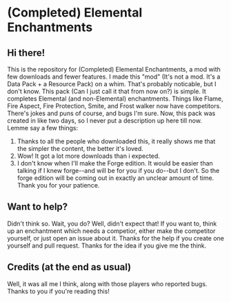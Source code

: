 # (Completed) Elemental Enchantments

## Hi there!
This is the repository for (Completed) Elemental Enchantments, a mod with few downloads and fewer features. I made this "mod" (It's not a mod. It's a Data Pack + a Resource Pack) on a whim. That's probably noticable, but I don't know. This pack (Can I just call it that from now on?) is simple. It completes Elemental (and non-Elemental) enchantments. Things like Flame, Fire Aspect, Fire Protection, Smite, and Frost walker now have competitors. There's jokes and puns of course, and bugs I'm sure. Now, this pack was created in like two days, so I never put a description up here till now. Lemme say a few things:
 1. Thanks to all the people who downloaded this, it really shows me that the simpler the content, the better it's loved.
 2. Wow! It got a lot more downloads than i expected.
 3. I don't know when I'll make the Forge edition. It would be easier than talking if I knew forge--and will be for you if you do--but I don't. So the forge edition will be coming out in exactly an unclear amount of time. Thank you for your patience.

## Want to help?
Didn't think so. Wait, you do? Well, didn't expect that! If you want to, think up an enchantment which needs a competior, either make the competitor yourself, or just open an issue about it. Thanks for the help if you create one yourself and pull request. Thanks for the idea if you give me the think.

## Credits (at the end as usual)
Well, it was all me I think, along with those players who reported bugs. Thanks to you if you're reading this!
